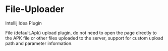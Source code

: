 # File-Uploader

Intellij Idea Plugin

File (default.Apk) upload plugin, do not need to open the page directly to the APK file or other files uploaded to the server, support for custom upload path and parameter information.
